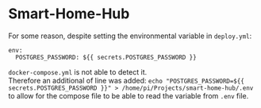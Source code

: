 # Smart-Home-Hub

For some reason, despite setting the environmental variable in ``deploy.yml``:
```
env:
  POSTGRES_PASSWORD: ${{ secrets.POSTGRES_PASSWORD }}
```
``docker-compose.yml`` is not able to detect it.\
Therefore an additional of line was added:
```echo "POSTGRES_PASSWORD=${{ secrets.POSTGRES_PASSWORD }}" > /home/pi/Projects/smart-home-hub/.env```
to allow for the compose file to be able to read the variable from ``.env`` file.
